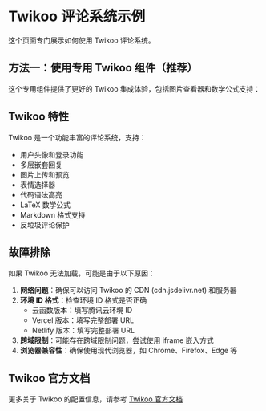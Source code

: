 # Twikoo 评论系统示例

这个页面专门展示如何使用 Twikoo 评论系统。

## 方法一：使用专用 Twikoo 组件（推荐）

这个专用组件提供了更好的 Twikoo 集成体验，包括图片查看器和数学公式支持：

<TwikooComments />

<!-- ## 方法二：直接集成（不使用组件）

这个方法直接在页面上集成 Twikoo，无需使用我们的组件：

<div id="tcomment"></div>

<script setup>
import { onMounted } from 'vue'

onMounted(() => {
  // 动态加载 Twikoo
  const loadScript = () => {
    return new Promise((resolve, reject) => {
      if (document.getElementById('twikoo-direct-script')) {
        resolve(window.twikoo)
        return
      }
      
      const script = document.createElement('script')
      script.id = 'twikoo-direct-script'
      script.src = 'https://cdn.jsdelivr.net/npm/twikoo/dist/twikoo.all.min.js'
      script.crossOrigin = 'anonymous'
      script.onload = () => resolve(window.twikoo)
      script.onerror = reject
      document.head.appendChild(script)
    })
  }
  
  // 初始化 Twikoo
  const initTwikoo = async () => {
    try {
      const twikoo = await loadScript()
      await twikoo.init({
        envId: 'https://twikoogo.netlify.app', // 环境 ID
        el: '#tcomment', // 容器元素
      })
      console.log('Twikoo 评论系统加载成功')
    } catch (e) {
      console.error('Twikoo 评论系统加载失败:', e)
      document.getElementById('tcomment').innerHTML = 
        '<div style="color: red; text-align: center;">Twikoo 评论系统加载失败</div>'
    }
  }
  
  // 执行初始化
  initTwikoo()
})
</script> -->
## Twikoo 特性

Twikoo 是一个功能丰富的评论系统，支持：

- 用户头像和登录功能
- 多层嵌套回复
- 图片上传和预览
- 表情选择器
- 代码语法高亮
- LaTeX 数学公式
- Markdown 格式支持
- 反垃圾评论保护

## 故障排除

如果 Twikoo 无法加载，可能是由于以下原因：

1. **网络问题**：确保可以访问 Twikoo 的 CDN (cdn.jsdelivr.net) 和服务器
2. **环境 ID 格式**：检查环境 ID 格式是否正确
   - 云函数版本：填写腾讯云环境 ID
   - Vercel 版本：填写完整部署 URL
   - Netlify 版本：填写完整部署 URL
3. **跨域限制**：可能存在跨域限制问题，尝试使用 iframe 嵌入方式
4. **浏览器兼容性**：确保使用现代浏览器，如 Chrome、Firefox、Edge 等

## Twikoo 官方文档

更多关于 Twikoo 的配置信息，请参考 [Twikoo 官方文档](https://twikoo.js.org/) 